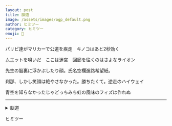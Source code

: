 ```yaml
---
layout: post
title: 脳道
image: /assets/images/ogp_default.png
author: ヒミツー
category: ヒミツー
emoji: 🤫
---
```


<div class="tanka-area"><div class="tanka">
<p>パリピ達がマリカーで公道を疾走　キノコはあと2秒効く</p>
<p>ムエットを嗅いだ　ここは迷宮　回廊を往くのはさよなライオン</p>
<p>先生の脳裏に浮かぶしたり顔。氏名空欄進路希望紙。</p>
<p>刹那、しかし笑顔は絶やさなかった。勝ちたくて。逆走のハイウェイ</p>
<p>青空を知らなかったじゃどっちみち虹の風味のフィズは作れぬ</p></div></div>

---

<details><summary>脳道</summary>
パリピ達がマリカーで公道を疾走　キノコはあと2秒効く<br />
ムエットを嗅いだ　ここは迷宮　回廊を往くのはさよなライオン<br />
先生の脳裏に浮かぶしたり顔。氏名空欄進路希望紙。<br />
刹那、しかし笑顔は絶やさなかった。勝ちたくて。逆走のハイウェイ<br />
青空を知らなかったじゃどっちみち虹の風味のフィズは作れぬ<br />
</details>

ヒミツー
